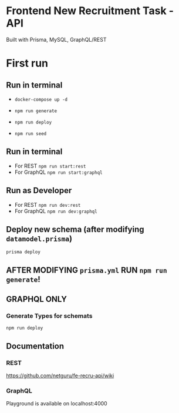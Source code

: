 # Frontend New Recruitment Task - API
Built with Prisma, MySQL, GraphQL/REST

# First run

## Run in terminal 
* `docker-compose up -d`

* `npm run generate`

* `npm run deploy`

* `npm run seed`


## Run in terminal 
* For REST `npm run start:rest`
* For GraphQL `npm run start:graphql`


## Run as Developer 
* For REST `npm run dev:rest`
* For GraphQL `npm run dev:graphql`

## Deploy new schema (after modifying `datamodel.prisma`)
`prisma deploy`

## AFTER MODIFYING `prisma.yml` RUN `npm run generate`!

## GRAPHQL ONLY
### Generate Types for schemats
`npm run deploy`


## Documentation
### REST
https://github.com/netguru/fe-recru-api/wiki

### GraphQL
Playground is available on localhost:4000
